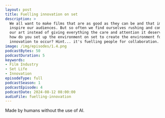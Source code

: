 ```yaml
---
layout: post
title: Fuelling innovation on set
description: >
  We all want to make films that are as good as they can be and that impact and
  inspire our audiences. But so often we find ourselves rushing and compromising
  our art instead of giving everything the care and attention it deserves. So 
  how do you set up the environment on set to create the environment for 
  innovation to occur? Hint... it's fuelling people for collaboration.
image: /img/episodes/1.4.png
podcastBytes: 50
podcastDuration: 5
keywords:
- Film Industry
- Set Life
- Innovation
episodeType: full
podcastSeason: 1
podcastEpisode: 4
podcastDate: 2024-08-12 08:00:00
audioFile: fuelling-innovation
---
```


Made by humans without the use of AI.
